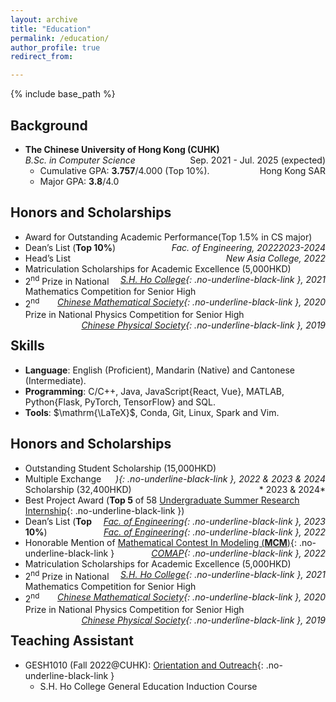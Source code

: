 ```yaml
---
layout: archive
title: "Education"
permalink: /education/
author_profile: true
redirect_from:

---
```


{% include base_path %} 

## Background

* **The Chinese University of Hong Kong (CUHK)**
  <span style="float: right;">Sep. 2021 - Jul. 2025 (expected)</span>  
  *B.Sc. in Computer Science*
  <span style="float: right;">Hong Kong SAR</span>  
  * Cumulative GPA: **3.757**/4.000 (Top 10%).
  * Major GPA: **3.8**/4.0

## Honors and Scholarships
* Award for Outstanding Academic Performance(Top 1.5% in CS major)<span style="float: right;">*2023-2024*</span>
* Dean’s List (**Top 10%**)<span style="float: right;">*Fac. of Engineering, 2022*</span>
* Head’s List <span style="float: right;">*New Asia College, 2022*</span>  
* Matriculation Scholarships for Academic Excellence (5,000HKD)<span style="float: right;">*[S.H. Ho College](https://www.shho.cuhk.edu.hk){: .no-underline-black-link }, 2021*</span>
* 2<sup>nd</sup> Prize in National Mathematics Competition for Senior High<span style="float: right;">*[Chinese Mathematical Society](https://www.cms.org.cn/en/Home/about/about.html){: .no-underline-black-link }, 2020*</span>  
* 2<sup>nd</sup> Prize in National Physics Competition for Senior High<span style="float: right;">*[Chinese Physical Society](http://cps-old.t2.dyuntech.com/English.htm){: .no-underline-black-link }, 2019*</span>


## Skills

* **Language**: English (Proficient), Mandarin (Native) and Cantonese (Intermediate).
* **Programming**:  C/C++, Java, JavaScript{React, Vue}, MATLAB, Python{Flask, PyTorch, TensorFlow} and SQL.
* **Tools**: $\mathrm{\LaTeX}$, Conda, Git, Linux, Spark and Vim.


## Honors and Scholarships
* Outstanding Student Scholarship (15,000HKD)<span style="float: right;">*){: .no-underline-black-link }, 2022 & 2023 & 2024*</span>  
* Multiple Exchange Scholarship (32,400HKD)<span style="float: right;">* 2023 & 2024*</span>
* Best Project Award (**Top 5** of 58 [Undergraduate Summer Research Internship](https://www.erg.cuhk.edu.hk/erg/SummerResearchInternship){: .no-underline-black-link })<span style="float: right;">*[Fac. of Engineering](https://www.erg.cuhk.edu.hk/erg/){: .no-underline-black-link }, 2023*</span>  
* Dean’s List (**Top 10%**)<span style="float: right;">*[Fac. of Engineering](https://www.erg.cuhk.edu.hk/erg/){: .no-underline-black-link }, 2022*</span>  
* Honorable Mention of [Mathematical Contest In Modeling (**MCM**)](https://www.comap.com/contests/mcm-icm){: .no-underline-black-link }<span style="float: right;">*[COMAP](https://www.comap.com){: .no-underline-black-link }, 2022*</span>  
* Matriculation Scholarships for Academic Excellence (5,000HKD)<span style="float: right;">*[S.H. Ho College](https://www.shho.cuhk.edu.hk){: .no-underline-black-link }, 2021*</span>
* 2<sup>nd</sup> Prize in National Mathematics Competition for Senior High<span style="float: right;">*[Chinese Mathematical Society](https://www.cms.org.cn/en/Home/about/about.html){: .no-underline-black-link }, 2020*</span>  
* 2<sup>nd</sup> Prize in National Physics Competition for Senior High<span style="float: right;">*[Chinese Physical Society](http://cps-old.t2.dyuntech.com/English.htm){: .no-underline-black-link }, 2019*</span>  


## Teaching Assistant

* GESH1010 (Fall 2022@CUHK): [Orientation and Outreach](https://www.shho.cuhk.edu.hk/general-education/induction-course-gesh1010-orientation-and-outreach/){: .no-underline-black-link }
  * S.H. Ho College General Education Induction Course
